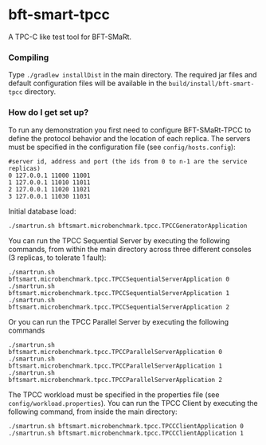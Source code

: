 # bft-smart-tpcc
A TPC-C like test tool for BFT-SMaRt.

### Compiling ###

Type `./gradlew installDist` in the main directory. The required jar files and default configuration files will be available in the `build/install/bft-smart-tpcc` directory.

### How do I get set up? ###

To run any demonstration you first need to configure BFT-SMaRt-TPCC to define the protocol behavior and the location of each replica.
The servers must be specified in the configuration file (see `config/hosts.config`):

```
#server id, address and port (the ids from 0 to n-1 are the service replicas) 
0 127.0.0.1 11000 11001
1 127.0.0.1 11010 11011
2 127.0.0.1 11020 11021
3 127.0.0.1 11030 11031
```

Initial database load:

```
./smartrun.sh bftsmart.microbenchmark.tpcc.TPCCGeneratorApplication
```

You can run the TPCC Sequential Server by executing the following commands, from within the main directory across three different consoles (3 replicas, to tolerate 1 fault):

```
./smartrun.sh bftsmart.microbenchmark.tpcc.TPCCSequentialServerApplication 0
./smartrun.sh bftsmart.microbenchmark.tpcc.TPCCSequentialServerApplication 1
./smartrun.sh bftsmart.microbenchmark.tpcc.TPCCSequentialServerApplication 2
```

Or you can run the TPCC Parallel Server by executing the following commands

```
./smartrun.sh bftsmart.microbenchmark.tpcc.TPCCParallelServerApplication 0
./smartrun.sh bftsmart.microbenchmark.tpcc.TPCCParallelServerApplication 1
./smartrun.sh bftsmart.microbenchmark.tpcc.TPCCParallelServerApplication 2
```

The TPCC workload must be specified in the properties file (see `config/workload.properties`). You can run the TPCC Client by executing the following command, from inside the main directory:

```
./smartrun.sh bftsmart.microbenchmark.tpcc.TPCCClientApplication 0
./smartrun.sh bftsmart.microbenchmark.tpcc.TPCCClientApplication 1
```

